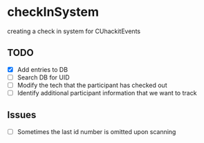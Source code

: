 # checkInSystem
creating a check in system for CUhackitEvents

## TODO
- [x] Add entries to DB
- [ ] Search DB for UID
- [ ] Modify the tech that the participant has checked out
- [ ] Identify additional participant information that we want to track

## Issues
- [ ] Sometimes the last id number is omitted upon scanning
